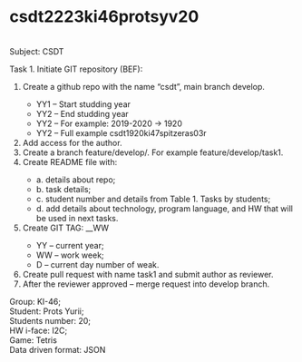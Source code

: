 # csdt2223ki46protsyv20 
<br>
Subject: CSDT
<br>
<p>Task 1. Initiate GIT repository (BEF):</p>
<ol>
  <li>Create a github repo with the name “csdt<YY1YY2><group><student's full name><student's number>”, main branch develop.</li>
    <ul>
        <li>YY1 – Start studding year</li>
        <li>YY2 – End studding year</li>
        <li>YY2 – For example: 2019-2020 -> 1920</li>  
        <li>YY2 – Full example csdt1920ki47spitzeras03r</li>
    </ul>
  <li>Add access for the author.</li>
  <li>Create a branch feature/develop/<task number>. For example feature/develop/task1.</li>
  <li>Create README file with:</li>  
    <ul>
        <li>a. details about repo;</li>
        <li>b. task details;</li>
        <li>c. student number and details from Table 1. Tasks by students;</li>  
        <li>d. add details about technology, program language, and HW that will be used in next tasks.</li>
    </ul>    
  <li>Create GIT TAG: <PROJECT NAME>_<VERSION>_WW<YYWWD</li>  
    <ul>
        <li>YY – current year;</li>
        <li>WW – work week;</li>
        <li>D – current day number of weak.</li>  
    </ul>  
  <li>Create pull request with name task1 and submit author as reviewer.</li>  
  <li>After the reviewer approved – merge request into develop branch.</li>  
</ol>

Group: KI-46;
<br>
Student:            Prots Yurii;
<br>
Students number:    20;
<br>
HW i-face:          I2C;
<br>
Game:               Tetris
<br>
Data driven format: JSON
